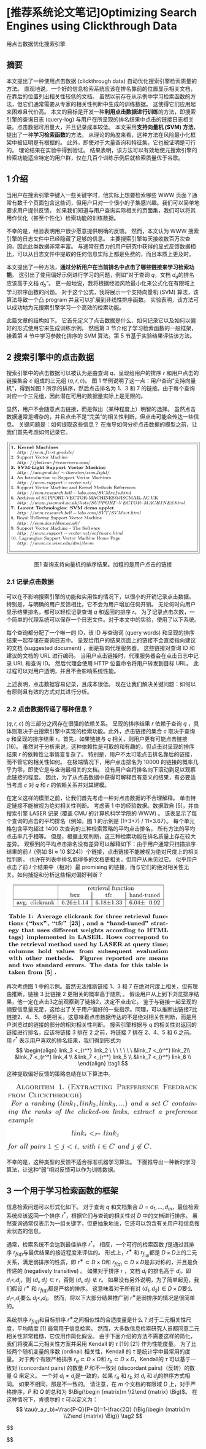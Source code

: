 # [推荐系统论文笔记]Optimizing Search Engines using Clickthrough Data

用点击数据优化搜索引擎

## 摘要

本文提出了一种使用点击数据 (clickthrough data) 自动优化搜索引擎检索质量的方法。 直观地说，一个好的信息检索系统应该在排名靠前的位置显示相关文档，在靠后的位置列出相关性较低的文档。 虽然以前存在从示例中学习检索函数的方法，但它们通常需要从专家的相关性判断中生成的训练数据。 这使得它们应用起来困难且代价高。 本文的目标是开发一种**利用点击数据进行训练**的方法，即搜索引擎的查询日志 (query-log) 与用户在所呈现的排名结果中点击的链接日志相关联。点击数据可用量大，并且记录成本较低。 本文采用**支持向量机 (SVM) 方法**，提出了一种**学习检索函数**的方法。 从理论的角度来看，这种方法在风险最小化框架中被证明是有根据的。 此外，即使对于大量查询和特征集，它也被证明是可行的。 理论结果在实验中得到验证。 结果表明，该方法可以有效地使元搜索引擎的检索功能适应特定的用户群，仅在几百个训练示例后就检索质量优于谷歌。

## 1 介绍

当用户在搜索引擎中键入一些关键字时，他实际上想要检索哪些 WWW 页面？通常有数千个页面包含这些词，但用户只对一个很小的子集感兴趣。我们可以简单地要求用户提供反馈。 如果我们知道与用户查询实际相关的页面集，我们可以将其用作优化（甚至个性化）检索功能的训练数据。

不幸的是，经验表明用户很少愿意提供明确的反馈。 然而，本文认为 WWW 搜索引擎的日志文件中已经隐藏了足够的信息。 主要搜索引擎每天接收数百万次查询，因此此类数据非常丰富。 与通常在费力的用户研究中获得的显式反馈数据相比，可以从日志文件中提取的任何信息实际上都是免费的，而且本质上更及时。

本文提出了一种方法，**通过分析用户在当前排名中点击了哪些链接来学习检索功能**。 这引出了使用偏好示例进行学习的问题，例如“对于查询 $q$，文档 $d_a$​ 的排名应该高于文档 $d_b$​​”。 更一般地说，我将根据经验风险最小化来公式化在有限域上学习排序函数的问题。 对于这个公式，我将展示一个支持向量机 (SVM) 算法，该算法导致一个凸 program 并且可以扩展到非线性排序函数。 实验表明，该方法可以成功地为元搜索引擎学习一个高效的检索功能。

此篇文章的结构如下。 它首先定义了点击数据是什么、如何记录它以及如何以偏好的形式使用它来生成训练示例。 然后第 3 节介绍了学习检索函数的一般框架，接着第 4 节中学习参数化排序的 SVM 算法。第 5 节基于实验结果评估该方法。

## 2 搜索引擎中的点击数据

搜索引擎中的点击数据可以被认为是由查询 $q$、呈现给用户的排序 $r$ 和用户点击的链接集合 $c$ 组成的三元组 $(q, r, c)$​。 图 1 举例说明了这一点：用户查询“支持向量机”，得到如图 1 所示的排序，然后点击排名为 1、3 和 7 的链接。由于每个查询对应一个三元组，因此潜在可用的数据量实际上是无限的。

显然，用户不会随意点击链接，而是做出（某种程度上）明智的选择。 虽然点击数据通常是嘈杂的，并且点击不是“完美”的相关性判断，但点击可能会传达一些信息。 关键问题是：如何提取这些信息？ 在推导如何分析点击数据的模型之前，让我们首先考虑如何记录它。

![figure1](osecd/figure1.png)

<center>图1 查询支持向量机的排序结果。加粗的是用户点击的链接</center>

### 2.1 记录点击数据

可以在不影响搜索引擎的功能和实用性的情况下，以很小的开销记录点击数据。 特别是，与明确的用户反馈相比，它不会为用户增加任何开销。 无论何时向用户显示结果排名，都可以轻松记录查询 $q$​ 和返回的排序 $r$​​。 为了记录点击次数，一个简单的代理系统可以保存一个日志文件。对于本文中的实验，使用了以下系统。

每个查询都分配了一个唯一的 ID，该 ID 与查询词 (query words) 和呈现的排序结果一起存储在查询日志中。 呈现给用户的结果页面上的链接不会直接指向建议的文档 (suggested document) ，而是指向代理服务器。 这些链接对查询 ID 和建议的文档的 URL 进行编码。 当用户点击链接时，代理服务器会在点击日志中记录 URL 和查询 ID。 然后代理会使用 HTTP 位置命令将用户转发到目标 URL。 此过程可以对用户透明，并且不会影响系统性能。

上述表明，点击数据容易记录，且成本很低。 现在让我们解决关键问题：如何以有原则且有效的方式对其进行分析。

### 2.2 点击数据传递了哪种信息？

$(q, r, c)$ 的三部分之间存在很强的依赖关系。 呈现的排序结果 $r$ 依赖于查询 $q$ ，具体则取决于由搜索引擎中实现的检索功能。此外，点击链接的集合 $c$ 取决于查询 $q$ 和呈现的排序结果 $r$。首先，如果链接与 $q$  相关，则用户更有可能点击链接 [16]。 虽然对于分析来说，这种依赖性是可取的和有趣的，但点击对呈现的排序结果 $r$ 的依赖性让事情变复杂了。 特别是，用户不太可能点击排名靠后的链接，而不管它的相关性如何。 在极端情况下，用户点击排名为 10000 的链接的概率几乎为零，即使它是与查询最相关的文档。 没有用户会将排名向下滚动到足以观察此链接的程度。 因此，为了从点击数据中获得可解释且有意义的结果，有必要适当考虑 $c$ 对 $q$ 和 $r$​ 的依赖关系并对其建模。

在定义这样的模型之前，让我们首先考虑一种对点击数据的不合理解释。 单击特定链接不能被视为绝对相关性判断。 考虑表 1 中的经验数据。数据取自 [5]，并由搜索引擎 LASER 记录 (覆盖 CMU 的计算机科学学院的 WWW) 。 该表显示了每个查询的点击的平均排名（例如，图 1 的示例是 (1+3+7) / 11=3.67）。
每个单元格包含平均超过 1400 次查询的三种检索策略的平均点击排名。 所有方法的平均点击率几乎相等。 但是，根据主观判断，这三种检索功能在排名质量上存在较大差异。 观察到的平均点击排名没有差异可以解释如下：由于用户通常只扫描排序结果的前 $l$​（例如 $l ≈ 10 $​​ [24]）个链接，点击链接不能被视为绝对尺度上的相关性判断。 也许在列表中排名低得多的文档更相关，但用户从未见过它。 似乎用户点击了前 $l$​​ 个结果中（相对）最 promising 的链接，而与它们的绝对相关性无关。如何捕捉和分析这些相对偏好判断？

<img src="osecd/table1.png" alt="table1" style="zoom:67%;" />

再次考虑图 1 中的示例。虽然无法推断链接 1、3 和 7 在绝对尺度上相关，但有理由推断，链接 3 比链接 2 更相关的概率高于随机 。 假设用户从上到下浏览排序结果，他一定在点击3之前观察到了链接2，决定不点击它。 鉴于与链接一起呈现的摘要信息量充足，这给出了关于用户偏好的一些指示。同理，可以推断出链接7比链接2、4、5、6更相关。这意味着点击数据传达的不是绝对相关性判断，而是用户浏览过的链接的部分的相对相关性判断。 搜索引擎根据与 $q$ 的相关性对返回的链接进行排名，应该将链接 3 排在 2 之前，将链接 7 排在 2、4、5 和 6 之前。 用 $r^*$ 表示用户喜欢的排名结果，我们得到形式为
$$
\begin{align}
link_3 <_{r^*} link_2 \ \ \ \ \ \ \
&link_7 <_{r^*} link_2\\
&link_7 <_{r^*} link_4 \\
&link_7 <_{r^*} link_5 \\
&link_7 <_{r^*} link_6 \\
\end{align}
\tag1
$$
这种提取偏好反馈的策略总结在以下算法中。

<img src="osecd/a1.png" alt="a1" style="zoom:80%;" />

不幸的是，这种类型的反馈不适合标准机器学习算法。 下面推导出一种新的学习算法，让这种“弱”相对反馈可以作为训练数据。

## 3 一个用于学习检索函数的框架

信息检索问题可以形式化如下。 对于查询 $q$​ 和文档集合 $D = {d_1,...,d_m}$​​，最佳检索系统应该返回一个排序 $r^*$​​，根据它们与查询的相关性对 $D$​ 中的文档进行排序。 虽然查询通常仅表示为一组关键字，但更抽象地说，它还可以包含有关用户和信息搜索状态的信息。

通常，检索系统不会达到最佳排序 $r^*$​​​​​​​​​​​​​。 相反，一个可行的检索函数 $f$​​​​​​​​​​​​​ 是通过其排序 $r_{f(q)}$​​​​​​​​​​​​​ 与最优结果的接近程度来评估的。 形式上，$r^∗$​​​​​​​​​​​​​ 和 $r_{f_{(q)}}$​​​​​​​​​​​​​ 都是 $D × D$​​​​​​​​​​​​ 上的二元关系，满足弱排序的性质，即 $r^∗ \subset D \times D$​​​​​​​​​​​​ 和 $r_{f(q)} \subset D \times D$​​​​​​​​​​​​ 是非对称的，并且是负传递的 (negatively transitive) 。 如果对于排序 $r$​​​​​​​​​​ ，文档 $d_i$​​​​​​​​​​ 的排名高于 $d_j$​​​​​​​​，即 $d_i <_r d_j$​​​​​​​​ ，则 $(d_i, d_j ) \in r$​​​​​​​​，否则 $(d_i, d_j) \notin r$​​​​​​。 如果没有另外说明，为了简单起见，我们假设 $r^∗$​​​​ 和 $r_{f(q)}$​​​ 都是严格的排序。 这意味着对于所有对 $(d_1, d_2) \in D \times D$​​ 要么 $d_i <_r d_j$​ 要么 $d_j <_r d_i$​。 然而，将以下大部分结果推广到 $r^∗$​ 是弱排序的情况是很简单的。

系统排序 $r_{f(q)}$​ 和目标排序 $r^∗$​ 之间相似性的合适度量是什么？对于二元相关性尺度，平均精度 [1] 最常用于信息检索。 然而，大多数信息检索研究人员都同意二元相关性非常粗糙，它仅用作简化假设。
由于下面介绍的方法不需要这样的简化，我们将脱离二元相关性方案并采用 Kendall 的 $\tau$​ [19] [21] 作为性能度量。 为了比较两个随机变量的序数 (ordinal) 相关性，Kendall 的 $\tau$​ 是统计学中最常用的度量。 对于两个有限严格排序 $r_a \subset D \times D$​ 和 $r_b \subset D \times D$​，Kendall的 $\tau$​ 可以基于一致对 (concordant pairs) 的数量 $P$​ 和不一致对 (discordant pairs)（反转）的数量 $Q$​ 来定义。 一个对 $d_i \neq d_j$​ 是一致的，如果 $r_a$​ 和 $r_b$​ 对 $d_i$​ 和 $d_j$​ 的排序方式相同。 如果不相同，那是不一致的。 请注意，在 $m$​ 个文档的有限域 $D$​ 上，对于严格排序，$P$​ 和 $Q$​ 的总和为 $\Big(\begin {matrix}m \\2\end {matrix} \Big)$​。 在这种情况下，肯德尔的 $τ$​​ 可以定义为：
$$
\tau(r_a,r_b)=\frac{P-Q}{P+Q}=1-\frac{2Q}
{\Big(\begin {matrix}m \\2\end {matrix} \Big)}
\tag2
$$

$$

$$
